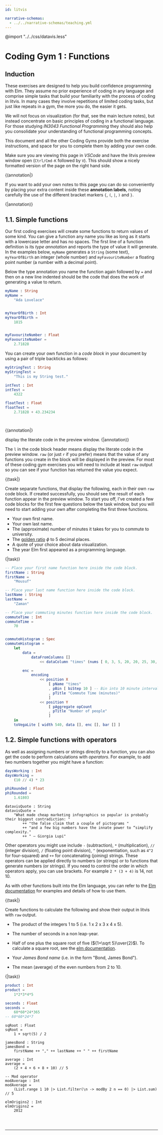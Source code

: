 ```yaml
---
id: litvis

narrative-schemas:
  - ../../narrative-schemas/teaching.yml
---
```


@import "../../css/datavis.less"

<!-- Everything above this line should probably be left untouched. -->

# Coding Gym 1 : Functions

## Induction

These exercises are designed to help you build confidence programming with Elm. They assume no prior experience of coding in any language and comprise simple tasks that build your familiarity with the process of coding in litvis. In many cases they involve repetitions of limited coding tasks, but just like repeats in a gym, the more you do, the easier it gets.

We will not focus on visualization (for that, see the main lecture notes), but instead concentrate on basic principles of coding in a functional language. For those studying _IN3043 Functional Programming_ they should also help you consolidate your understanding of functional programming concepts.

This document and all the other Coding Gyms provide both the exercise instructions, and space for you to complete them by adding your own code.

Make sure you are viewing this page in _VSCode_ and have the litvis preview window open (`Ctrl/Cmd-K` followed by `V`). This should show a nicely formatted version of the page on the right hand side.

{(annotation|}

If you want to add your own notes to this page you can do so conveniently by placing your extra content inside these **annotation labels**, noting carefully the use of the different bracket markers `{`, `(`, `|`, `)` and `}`.

{|annotation)}

## 1.1. Simple functions

Our first coding exercises will create some functions to return values of some kind. You can give a function any name you like as long as it starts with a lowercase letter and has no spaces. The first line of a function definition is its _type annotation_ and reports the type of value it will generate. In the examples below, `myName` generates a `String` (some text), `myYearOfBirth` an integer (whole number) and `myFavouriteNumber` a floating point number (a number with a decimal point).

Below the type annotation you name the function again followed by `=` and then on a new line indented should be the code that does the work of generating a value to return.

```elm {l r}
myName : String
myName =
    "Ada Lovelace"


myYearOfBirth : Int
myYearOfBirth =
    1815


myFavouriteNumber : Float
myFavouriteNumber =
    2.71828
```

You can create your own function in a _code block_ in your document by using a pair of triple backticks as follows:


```elm {l raw}
myStringTest : String
myStringTest =
    "This is my String test."

intTest : Int 
intTest =
    4322

floatTest : Float
floatTest =
    2.71828 + 43.234234

 

```


{(annotation|}

display the literate code in the preview window.
{|annotation)}

The `l` in the code block header means display the literate code in the preview window. `raw` (or just `r` if you prefer) means that the value of any functions you create in the block will be displayed in the preview. For most of these coding gym exercises you will need to include at least `raw` output so you can see if your function has returned the value you expect.

{(task|}

Create separate functions, that display the following, each in their own `raw` code block. If created successfully, you should see the result of each function appear in the preview window. To start you off, I've created a few code blocks for the first few questions below the task window, but you will need to start adding your own after completing the first three functions.

- Your own first name.
- Your own last name.
- The (approximate) number of minutes it takes for you to commute to university.
- The [golden ratio](https://en.wikipedia.org/wiki/Golden_ratio) $\phi$ to 5 decimal places.
- A quote of your choice about data visualization.
- The year Elm first appeared as a programming language.

{|task)}

```elm {l raw}
-- Place your first name function here inside the code block.
firstName : String
firstName =
    "Mousuf"
```

```elm {l raw}
-- Place your last name function here inside the code block.
lastName : String
lastName =
    "Zaman"
```

```elm {l raw}
-- Place your commuting minutes function here inside the code block.
commuteTime : Int
commuteTime =
    70
```


```elm [1 raw]

commuteHistogram : Spec
commuteHistogram =
    let
        data =
            dataFromColumns []
                << dataColumn "times" (nums [ 0, 3, 5, 20, 20, 25, 30, 30, 30, 30, 40, 40, 40, 40, 40, 40, 40, 40])

        enc =
            encoding
                << position X
                    [ pName "times"
                    , pBin [ biStep 10 ] -- Bin into 10 minute intervals
                    , pTitle "Commute Time (minutes)"
                    ]
                << position Y
                    [ pAggregate opCount
                    , pTitle "Number of people"
                    ]
    in
    toVegaLite [ width 540, data [], enc [], bar [] ]

```


## 1.2. Simple functions with operators

As well as assigning numbers or strings directly to a function, you can also get the code to perform calculations with _operators_. For example, to add two numbers together you might have a function:

```elm {l r}
daysWorking : Int
daysWorking =
    (10 // 4) * 23
```

```elm {l r}
phiRounded : Float
phiRounded =
    1.61803 
```

```elm{l r}
datavisQuote : String
datavisQuote =
    "What made cheap marketing infographics so popular is probably their biggest contradiction: "
        ++ "the false claim that a couple of pictograms "
        ++ "and a few big numbers have the innate power to “simplify complexity."
        ++ " — Giorgia Lupi"

```

Other operators you might use include `-` (subtraction), `*` (multiplication), `//` (integer division), `/` (floating point division), `^` (exponentiation, such as `4^2` for four-squared) and `++` for concatenating (joining) strings. These operators can be applied directly to numbers (or strings) or to functions that generate numbers (or strings). If you need to control the order in which operators apply, you can use brackets. For example `2 * (3 + 4)` is 14, not 10.

As with other functions built into the Elm language, you can refer to the [Elm documentation](https://package.elm-lang.org/packages/elm/core/latest/Basics) for examples and details of how to use them.

{(task|}

Create functions to calculate the following and show their output in litvis with `raw` output.

- The product of the integers 1 to 5 (i.e. 1 x 2 x 3 x 4 x 5).
- The number of seconds in a non leap-year.
- Half of one plus the square root of five (${1+\sqrt 5}\over{2}$). To calculate a square root, see the [elm documentation](https://package.elm-lang.org/packages/elm/core/latest/Basics#sqrt).

- Your _James Bond name_ (i.e. in the form "Bond, James Bond").
- The mean (average) of the even numbers from 2 to 10.

{|task)}


```elm {l r}
product : Int
product =
    1*2*3*4*5

```

```elm {l r}
seconds : Float
seconds =
    60*60*24*365
-- 60*60*24*7

```

```elm{l r}
sqRoot : Float
sqRoot = 
    1 + sqrt(5) / 2 

```

```elm{l r}
jamesBond : String
jamesBond =
    firstName ++ "," ++ lastName ++ " " ++ firstName
```


```elm{l r}
average : Int
average =
    (2 + 4 + 6 + 8 + 10) // 5
```

```elm{l r}
-- Mod operator
modAverage : Int
modAverage =
    (List.range 1 10 |> List.filter(\n -> modBy 2 n == 0) |> List.sum) // 5
```



```elm{l r}
elmOrigins2 : Int
elmOrigins2 =
    2012
```





```elm{l r}



```
---


```elm{l r}



```



```elm{l r}



```




```elm{l r}



```